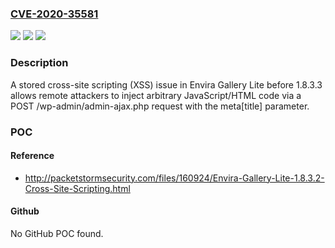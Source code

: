 ### [CVE-2020-35581](https://cve.mitre.org/cgi-bin/cvename.cgi?name=CVE-2020-35581)
![](https://img.shields.io/static/v1?label=Product&message=n%2Fa&color=blue)
![](https://img.shields.io/static/v1?label=Version&message=n%2Fa&color=blue)
![](https://img.shields.io/static/v1?label=Vulnerability&message=n%2Fa&color=brighgreen)

### Description

A stored cross-site scripting (XSS) issue in Envira Gallery Lite before 1.8.3.3 allows remote attackers to inject arbitrary JavaScript/HTML code via a POST /wp-admin/admin-ajax.php request with the meta[title] parameter.

### POC

#### Reference
- http://packetstormsecurity.com/files/160924/Envira-Gallery-Lite-1.8.3.2-Cross-Site-Scripting.html

#### Github
No GitHub POC found.

